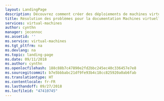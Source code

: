 ```yaml
---
layout: LandingPage
description: Découvrez comment créer des déploiements de machines virtuelles et résoudre les problèmes qui y sont liés.
title: Résolution des problèmes pour la documentation Machines virtuelles Azure | Microsoft Docs
services: virtual-machines
author: cynthn
manager: jeconnoc
ms.assetid: ''
ms.service: virtual-machines
ms.tgt_pltfrm: na
ms.devlang: na
ms.topic: landing-page
ms.date: 09/11/2018
ms.author: cynthn
ms.openlocfilehash: 188c88b7c47890e2fd2bbc245ec40c336457e7e8
ms.sourcegitcommit: b7e5bbbabc21df9fe93b4c18cc825920a0ab6fab
ms.translationtype: HT
ms.contentlocale: fr-FR
ms.lasthandoff: 09/27/2018
ms.locfileid: "47410745"
---
```

